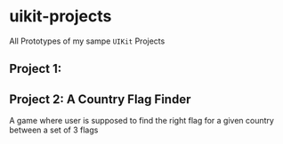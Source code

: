# uikit-projects
All Prototypes of my sampe `UIKit` Projects

## Project 1:
## Project 2: A Country Flag Finder

A game where user is supposed to find the right flag for a given country between a set of 3 flags
